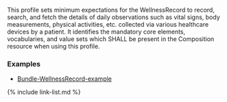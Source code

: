 This profile sets minimum expectations for the WellnessRecord to record, search, and fetch the details of daily observations such as vital signs, body measurements, physical activities, etc. collected via various healthcare devices by a patient. It identifies the mandatory core elements, vocabularies, and value sets which SHALL be present in the Composition resource when using this profile.

### Examples

- [Bundle-WellnessRecord-example](Bundle-WellnessRecord-example-01.html)

{% include link-list.md %}
